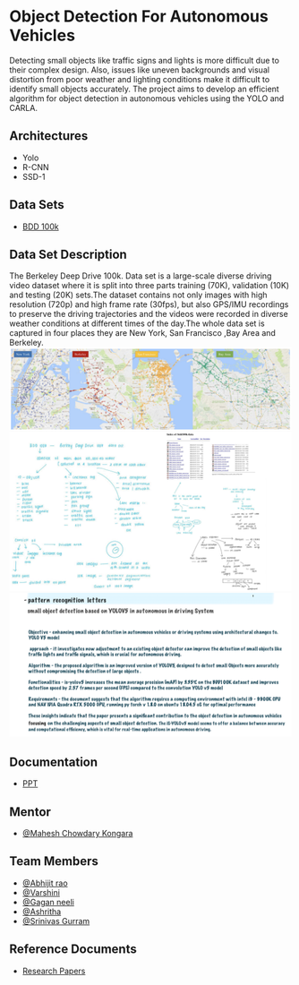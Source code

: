 
# Object Detection For Autonomous Vehicles

Detecting small objects like traffic signs and lights is more difficult due to their complex design. Also, issues like uneven backgrounds and visual distortion from poor weather and lighting conditions make it difficult to identify small objects accurately. The project aims to develop an efficient algorithm for object detection in autonomous vehicles using the YOLO and CARLA.


## Architectures
- Yolo
- R-CNN
- SSD-1
## Data Sets
- [BDD 100k](http://bdd-data.berkeley.edu/)
## Data Set Description
The Berkeley Deep Drive 100k. Data set is a large-scale diverse driving video dataset where it is split into three parts training (70K), validation (10K) and testing (20K) sets.The dataset contains not only images with high resolution (720p) and high frame rate (30fps), but also GPS/IMU recordings to preserve the driving trajectories and the videos were recorded in diverse weather conditions at different times of the day.The whole data set is captured in four  places they are New York, San Francisco ,Bay Area and Berkeley.
![](References/image-1.png)
![](References/BDD_data_set.001.png)
![](References/yolov5.jpeg)
## Documentation

- [PPT](https://github.com/Abhijit7979/Object-Detection-For-Autonomous-Vehicles/blob/main/Documents/Description%20PPT.pdf)


## Mentor
- [@Mahesh Chowdary Kongara](https://www.mahindrauniversity.edu.in/faculty/mahesh-chowdary-kongara/)
## Team Members

- [@Abhijit rao](https://github.com/Abhijit7979)
- [@Varshini](https://github.com/varshinivaddepalli)
- [@Gagan neeli](https://github.com/gaganneeli)
- [@Ashritha](https://github.com/sriashritha0403)
- [@Srinivas Gurram](https://github.com/srinivasgurram6000)

## Reference Documents
- [Research Papers](https://github.com/Abhijit7979/Object-Detection-For-Autonomous-Vehicles/tree/main/Research%20papers)


